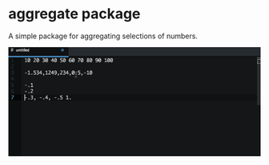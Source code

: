# aggregate package

A simple package for aggregating selections of numbers.

![Example](https://raw.githubusercontent.com/Yarduddles/atom-aggregator/master/aggregate_sample.gif)
